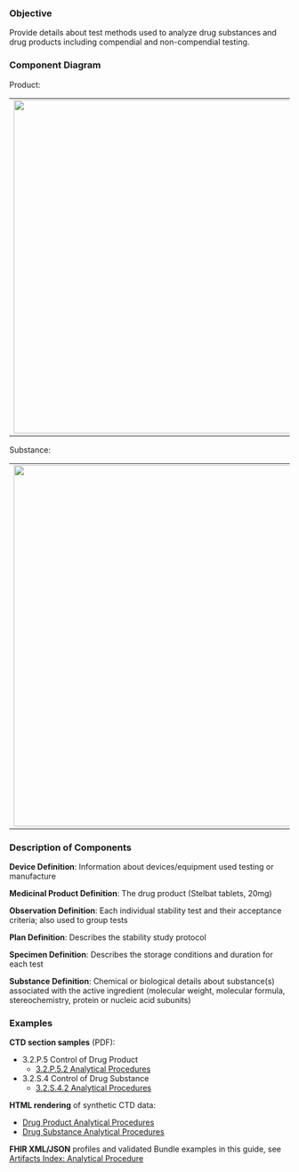### Objective
Provide details about test methods used to analyze drug substances and drug products including compendial and non-compendial testing.

### Component Diagram
Product:
<table>
<tr><td><img src="analytical procedures.png" width="600"/></td></tr>
</table>
Substance:
<table>
<tr><td><img src="substance_analytical_procedures.png" width="650"/></td></tr>
</table>
 
### Description of Components
**Device Definition**: Information about devices/equipment used testing or manufacture

**Medicinal Product Definition**: The drug product (Stelbat tablets, 20mg)

**Observation Definition**: Each individual stability test and their acceptance criteria; also used to group tests

**Plan Definition**: Describes the stability study protocol

**Specimen Definition**: Describes the storage conditions and duration for each test

**Substance Definition**: Chemical or biological details about substance(s) associated with the active ingredient (molecular weight, molecular formula, stereochemistry, protein or nucleic acid subunits) 

### Examples
**CTD section samples** (PDF):
- 3.2.P.5 Control of Drug Product
    - <a href="https://github.com/HL7/uv-dx-pq/raw/master/input/examples-pdf/3.2.P.5.2_Analytical_Procedures-G1113-Assay-ID-Deg-Sample-Prep.pdf ">3.2.P.5.2 Analytical Procedures</a>
- 3.2.S.4 Control of Drug Substance
    - <a href="https://github.com/HL7/uv-dx-pq/raw/master/input/examples-pdf/3.2.S.4.2_Analytical_Procedures-G1112-PSD-Method.pdf ">3.2.S.4.2 Analytical Procedures</a>

**HTML rendering** of synthetic CTD data:
- <a href="anal_proc_rend_p.html">Drug Product Analytical Procedures</a>
- <a href="anal_proc_rend_s.html">Drug Substance Analytical Procedures</a>

**FHIR XML/JSON** profiles and validated Bundle examples in this guide, see [Artifacts Index: Analytical Procedure](artifacts.html#analytical-procedures)
